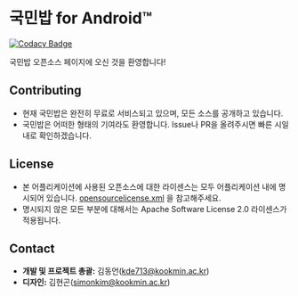 # 국민밥 for Android™

[![Codacy Badge](https://api.codacy.com/project/badge/Grade/88b884c77a56479d8c8101dff4400e75)](https://www.codacy.com/app/kde713/kmufood-android?utm_source=github.com&amp;utm_medium=referral&amp;utm_content=kde713/kmufood-android&amp;utm_campaign=Badge_Grade)

국민밥 오픈소스 페이지에 오신 것을 환영합니다!


## Contributing

- 현재 국민밥은 완전히 무료로 서비스되고 있으며, 모든 소스를 공개하고 있습니다.
- 국민밥은 어떠한 형태의 기여라도 환영합니다. Issue나 PR을 올려주시면 빠른 시일 내로 확인하겠습니다.


## License

- 본 어플리케이션에 사용된 오픈소스에 대한 라이센스는 모두 어플리케이션 내에 명시되어 있습니다. [opensourcelicense.xml](app/src/main/res/raw/opensourcelicense.xml) 을 참고해주세요.
- 명시되지 않은 모든 부분에 대해서는 Apache Software License 2.0 라이센스가 적용됩니다.


## Contact

- **개발 및 프로젝트 총괄:** 김동언(kde713@kookmin.ac.kr)
- **디자인:** 김현곤(simonkim@kookmin.ac.kr)
